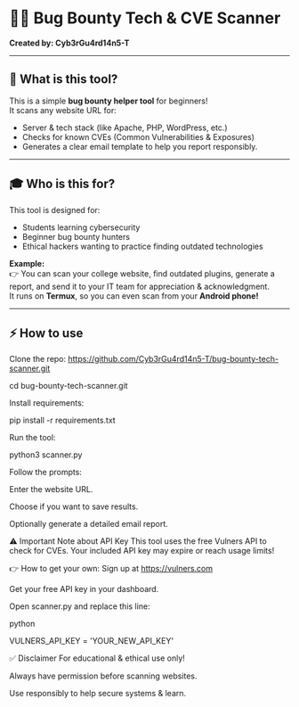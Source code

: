 # 🕵️‍♂️ Bug Bounty Tech & CVE Scanner

**Created by: Cyb3rGu4rd14n5-T**

---

## 📌 What is this tool?

This is a simple **bug bounty helper tool** for beginners!  
It scans any website URL for:
- Server & tech stack (like Apache, PHP, WordPress, etc.)
- Checks for known CVEs (Common Vulnerabilities & Exposures)
- Generates a clear email template to help you report responsibly.

---

## 🎓 Who is this for?

This tool is designed for:
- Students learning cybersecurity
- Beginner bug bounty hunters
- Ethical hackers wanting to practice finding outdated technologies

**Example:**  
👉 You can scan your college website, find outdated plugins, generate a report, and send it to your IT team for appreciation & acknowledgment.  
It runs on **Termux**, so you can even scan from your **Android phone!**

---

## ⚡ How to use

Clone the repo:
https://github.com/Cyb3rGu4rd14n5-T/bug-bounty-tech-scanner.git

 
 cd bug-bounty-tech-scanner.git



Install requirements:


pip install -r requirements.txt


Run the tool:

python3 scanner.py


Follow the prompts:

Enter the website URL.

Choose if you want to save results.

Optionally generate a detailed email report.



⚠️ Important Note about API Key
This tool uses the free Vulners API to check for CVEs.
Your included API key may expire or reach usage limits!



👉 How to get your own:
Sign up at https://vulners.com

Get your free API key in your dashboard.

Open scanner.py and replace this line:

python

VULNERS_API_KEY = 'YOUR_NEW_API_KEY'



✅ Disclaimer
For educational & ethical use only!

Always have permission before scanning websites.

Use responsibly to help secure systems & learn.
